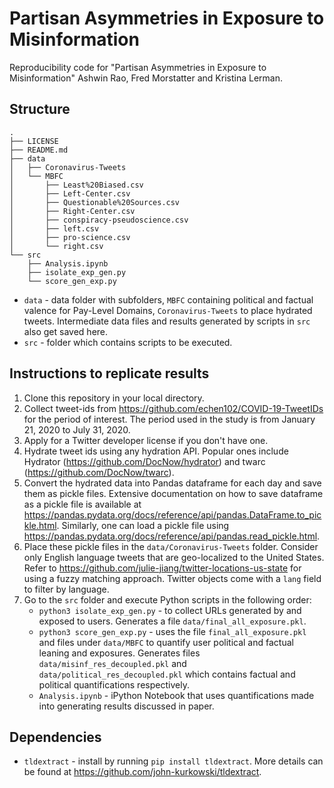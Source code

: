 # Partisan Asymmetries in Exposure to Misinformation

Reproducibility code for "Partisan Asymmetries in Exposure to Misinformation" Ashwin Rao, Fred Morstatter and Kristina Lerman.

## Structure
```
.
├── LICENSE
├── README.md
├── data
│   ├── Coronavirus-Tweets
│   └── MBFC
│       ├── Least%20Biased.csv
│       ├── Left-Center.csv
│       ├── Questionable%20Sources.csv
│       ├── Right-Center.csv
│       ├── conspiracy-pseudoscience.csv
│       ├── left.csv
│       ├── pro-science.csv
│       └── right.csv
└── src
    ├── Analysis.ipynb
    ├── isolate_exp_gen.py
    └── score_gen_exp.py

```
* `data` - data folder with subfolders, `MBFC` containing political and factual valence for Pay-Level Domains, `Coronavirus-Tweets` to place hydrated tweets. Intermediate data files and results generated by scripts in `src` also get saved here.
* `src` - folder which contains scripts to be executed.

## Instructions to replicate results

1. Clone this repository in your local directory.
2. Collect tweet-ids from https://github.com/echen102/COVID-19-TweetIDs for the period of interest. The period used in the study is from January 21, 2020 to July 31, 2020.
3. Apply for a Twitter developer license if you don't have one.
4. Hydrate tweet ids using any hydration API. Popular ones include Hydrator (https://github.com/DocNow/hydrator) and twarc (https://github.com/DocNow/twarc).
5. Convert the hydrated data into Pandas dataframe for each day and save them as pickle files. Extensive documentation on how to save dataframe as a pickle file is available at https://pandas.pydata.org/docs/reference/api/pandas.DataFrame.to_pickle.html. Similarly, one can load a pickle file using https://pandas.pydata.org/docs/reference/api/pandas.read_pickle.html.
6. Place these pickle files in the `data/Coronavirus-Tweets` folder. Consider only English language tweets that are geo-localized to the United States. Refer to https://github.com/julie-jiang/twitter-locations-us-state for using a fuzzy matching approach. Twitter objects come with a `lang` field to filter by language.
7. Go to the `src` folder and execute Python scripts in the following order:
      * `python3 isolate_exp_gen.py` - to collect URLs generated by and exposed to users. Generates a file `data/final_all_exposure.pkl`.
      * `python3 score_gen_exp.py` - uses the file `final_all_exposure.pkl` and files under `data/MBFC` to quantify user political and factual leaning and exposures. Generates files `data/misinf_res_decoupled.pkl` and `data/political_res_decoupled.pkl` which contains factual and political quantifications respectively.
      * `Analysis.ipynb` - iPython Notebook that uses quantifications made into generating results discussed in paper.

## Dependencies
* `tldextract` - install by running `pip install tldextract`. More details can be found at https://github.com/john-kurkowski/tldextract.
